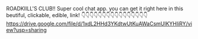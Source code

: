 ROADKIILL'S CLUB!! Super cool chat app.
you can get it right here in this beutiful, clickable, edible, link!
👇👇👇👇👇👇👇👇👇👇👇👇👇👇👇👇
https://drive.google.com/file/d/1xdL2HHd3YKdtwUtKuAWaCsmUlKYHIiRY/view?usp=sharing
